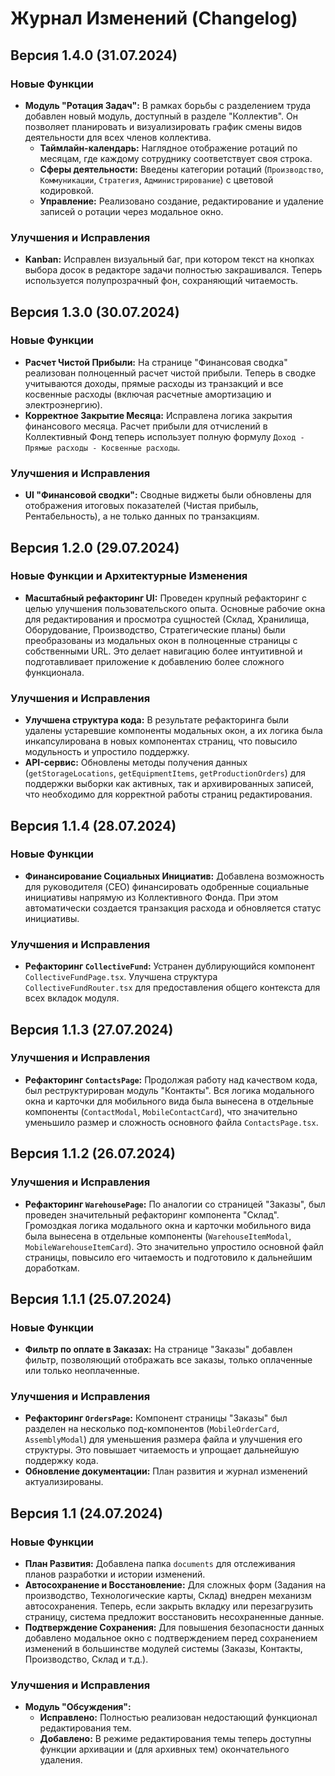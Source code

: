 # Журнал Изменений (Changelog)

## Версия 1.4.0 (31.07.2024)

### Новые Функции
- **Модуль "Ротация Задач":** В рамках борьбы с разделением труда добавлен новый модуль, доступный в разделе "Коллектив". Он позволяет планировать и визуализировать график смены видов деятельности для всех членов коллектива.
  -   **Таймлайн-календарь:** Наглядное отображение ротаций по месяцам, где каждому сотруднику соответствует своя строка.
  -   **Сферы деятельности:** Введены категории ротаций (`Производство`, `Коммуникации`, `Стратегия`, `Администрирование`) с цветовой кодировкой.
  -   **Управление:** Реализовано создание, редактирование и удаление записей о ротации через модальное окно.

### Улучшения и Исправления
- **Kanban:** Исправлен визуальный баг, при котором текст на кнопках выбора досок в редакторе задачи полностью закрашивался. Теперь используется полупрозрачный фон, сохраняющий читаемость.

## Версия 1.3.0 (30.07.2024)

### Новые Функции
- **Расчет Чистой Прибыли:** На странице "Финансовая сводка" реализован полноценный расчет чистой прибыли. Теперь в сводке учитываются доходы, прямые расходы из транзакций и все косвенные расходы (включая расчетные амортизацию и электроэнергию).
- **Корректное Закрытие Месяца:** Исправлена логика закрытия финансового месяца. Расчет прибыли для отчислений в Коллективный Фонд теперь использует полную формулу `Доход - Прямые расходы - Косвенные расходы`.

### Улучшения и Исправления
- **UI "Финансовой сводки":** Сводные виджеты были обновлены для отображения итоговых показателей (Чистая прибыль, Рентабельность), а не только данных по транзакциям.

## Версия 1.2.0 (29.07.2024)

### Новые Функции и Архитектурные Изменения
- **Масштабный рефакторинг UI:** Проведен крупный рефакторинг с целью улучшения пользовательского опыта. Основные рабочие окна для редактирования и просмотра сущностей (Склад, Хранилища, Оборудование, Производство, Стратегические планы) были преобразованы из модальных окон в полноценные страницы с собственными URL. Это делает навигацию более интуитивной и подготавливает приложение к добавлению более сложного функционала.

### Улучшения и Исправления
- **Улучшена структура кода:** В результате рефакторинга были удалены устаревшие компоненты модальных окон, а их логика была инкапсулирована в новых компонентах страниц, что повысило модульность и упростило поддержку.
- **API-сервис:** Обновлены методы получения данных (`getStorageLocations`, `getEquipmentItems`, `getProductionOrders`) для поддержки выборки как активных, так и архивированных записей, что необходимо для корректной работы страниц редактирования.

## Версия 1.1.4 (28.07.2024)

### Новые Функции
- **Финансирование Социальных Инициатив:** Добавлена возможность для руководителя (CEO) финансировать одобренные социальные инициативы напрямую из Коллективного Фонда. При этом автоматически создается транзакция расхода и обновляется статус инициативы.

### Улучшения и Исправления
- **Рефакторинг `CollectiveFund`:** Устранен дублирующийся компонент `CollectiveFundPage.tsx`. Улучшена структура `CollectiveFundRouter.tsx` для предоставления общего контекста для всех вкладок модуля.

## Версия 1.1.3 (27.07.2024)

### Улучшения и Исправления
- **Рефакторинг `ContactsPage`:** Продолжая работу над качеством кода, был реструктурирован модуль "Контакты". Вся логика модального окна и карточки для мобильного вида была вынесена в отдельные компоненты (`ContactModal`, `MobileContactCard`), что значительно уменьшило размер и сложность основного файла `ContactsPage.tsx`.

## Версия 1.1.2 (26.07.2024)

### Улучшения и Исправления
- **Рефакторинг `WarehousePage`:** По аналогии со страницей "Заказы", был проведен значительный рефакторинг компонента "Склад". Громоздкая логика модального окна и карточки мобильного вида была вынесена в отдельные компоненты (`WarehouseItemModal`, `MobileWarehouseItemCard`). Это значительно упростило основной файл страницы, повысило его читаемость и подготовило к дальнейшим доработкам.

## Версия 1.1.1 (25.07.2024)

### Новые Функции
- **Фильтр по оплате в Заказах:** На странице "Заказы" добавлен фильтр, позволяющий отображать все заказы, только оплаченные или только неоплаченные.

### Улучшения и Исправления
- **Рефакторинг `OrdersPage`:** Компонент страницы "Заказы" был разделен на несколько под-компонентов (`MobileOrderCard`, `AssemblyModal`) для уменьшения размера файла и улучшения его структуры. Это повышает читаемость и упрощает дальнейшую поддержку кода.
- **Обновление документации:** План развития и журнал изменений актуализированы.

## Версия 1.1 (24.07.2024)

### Новые Функции

-   **План Развития:** Добавлена папка `documents` для отслеживания планов разработки и истории изменений.
-   **Автосохранение и Восстановление:** Для сложных форм (Задания на производство, Технологические карты, Склад) внедрен механизм автосохранения. Теперь, если закрыть вкладку или перезагрузить страницу, система предложит восстановить несохраненные данные.
-   **Подтверждение Сохранения:** Для повышения безопасности данных добавлено модальное окно с подтверждением перед сохранением изменений в большинстве модулей системы (Заказы, Контакты, Производство, Склад и т.д.).

### Улучшения и Исправления

-   **Модуль "Обсуждения":**
    -   **Исправлено:** Полностью реализован недостающий функционал редактирования тем.
    -   **Добавлено:** В режиме редактирования темы теперь доступны функции архивации и (для архивных тем) окончательного удаления.